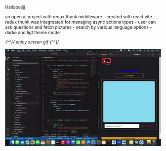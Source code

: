 Hallooojjjj

an open ai project with redux thunk middleware
    - created with react vite
    - redux thunk was integreated for managing async actions types
    - user can ask questions and fetch pictures
    - search by various language options
    - darke and ligt theme mode

\{^_^}/  enjoy screen gif \{^_^}/ 

![](screen.gif)